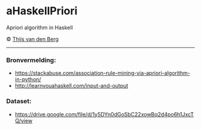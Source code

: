 # aHaskellPriori
Apriori algorithm in Haskell

© [Thijs van den Berg](https://github.com/Denbergvanthijs/)

***
### Bronvermelding:
- https://stackabuse.com/association-rule-mining-via-apriori-algorithm-in-python/
- http://learnyouahaskell.com/input-and-output

### Dataset:
- https://drive.google.com/file/d/1y5DYn0dGoSbC22xowBq2d4po6h1JxcTQ/view
